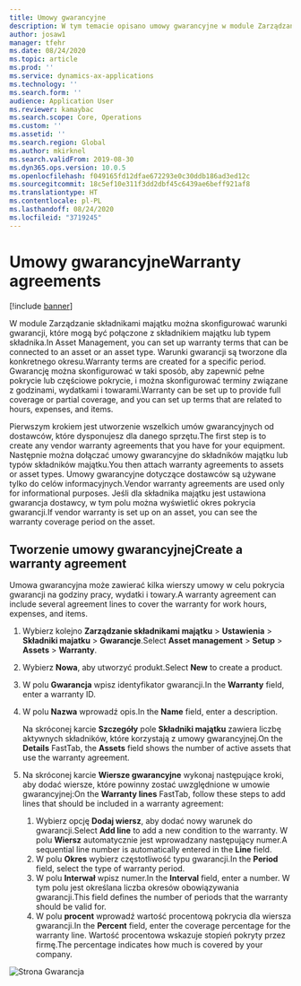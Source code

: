 ```yaml
---
title: Umowy gwarancyjne
description: W tym temacie opisano umowy gwarancyjne w module Zarządzanie składnikami majątku.
author: josaw1
manager: tfehr
ms.date: 08/24/2020
ms.topic: article
ms.prod: ''
ms.service: dynamics-ax-applications
ms.technology: ''
ms.search.form: ''
audience: Application User
ms.reviewer: kamaybac
ms.search.scope: Core, Operations
ms.custom: ''
ms.assetid: ''
ms.search.region: Global
ms.author: mkirknel
ms.search.validFrom: 2019-08-30
ms.dyn365.ops.version: 10.0.5
ms.openlocfilehash: f049165fd12dfae672293e0c30ddb186ad3ed12c
ms.sourcegitcommit: 18c5ef10e311f3dd2dbf45c6439ae6beff921af8
ms.translationtype: HT
ms.contentlocale: pl-PL
ms.lasthandoff: 08/24/2020
ms.locfileid: "3719245"
---
```

# <a name="warranty-agreements"></a><span data-ttu-id="7653f-103">Umowy gwarancyjne</span><span class="sxs-lookup"><span data-stu-id="7653f-103">Warranty agreements</span></span>

[!include [banner](../../includes/banner.md)]

 


<span data-ttu-id="7653f-104">W module Zarządzanie składnikami majątku można skonfigurować warunki gwarancji, które mogą być połączone z składnikiem majątku lub typem składnika.</span><span class="sxs-lookup"><span data-stu-id="7653f-104">In Asset Management, you can set up warranty terms that can be connected to an asset or an asset type.</span></span> <span data-ttu-id="7653f-105">Warunki gwarancji są tworzone dla konkretnego okresu.</span><span class="sxs-lookup"><span data-stu-id="7653f-105">Warranty terms are created for a specific period.</span></span> <span data-ttu-id="7653f-106">Gwarancję można skonfigurować w taki sposób, aby zapewnić pełne pokrycie lub częściowe pokrycie, i można skonfigurować terminy związane z godzinami, wydatkami i towarami.</span><span class="sxs-lookup"><span data-stu-id="7653f-106">Warranty can be set up to provide full coverage or partial coverage, and you can set up terms that are related to hours, expenses, and items.</span></span>

<span data-ttu-id="7653f-107">Pierwszym krokiem jest utworzenie wszelkich umów gwarancyjnych od dostawców, które dysponujesz dla danego sprzętu.</span><span class="sxs-lookup"><span data-stu-id="7653f-107">The first step is to create any vendor warranty agreements that you have for your equipment.</span></span> <span data-ttu-id="7653f-108">Następnie można dołączać umowy gwarancyjne do składników majątku lub typów składników majątku.</span><span class="sxs-lookup"><span data-stu-id="7653f-108">You then attach warranty agreements to assets or asset types.</span></span> <span data-ttu-id="7653f-109">Umowy gwarancyjne dotyczące dostawców są używane tylko do celów informacyjnych.</span><span class="sxs-lookup"><span data-stu-id="7653f-109">Vendor warranty agreements are used only for informational purposes.</span></span> <span data-ttu-id="7653f-110">Jeśli dla składnika majątku jest ustawiona gwarancja dostawcy, w tym polu można wyświetlić okres pokrycia gwarancji.</span><span class="sxs-lookup"><span data-stu-id="7653f-110">If vendor warranty is set up on an asset, you can see the warranty coverage period on the asset.</span></span>

## <a name="create-a-warranty-agreement"></a><span data-ttu-id="7653f-111">Tworzenie umowy gwarancyjnej</span><span class="sxs-lookup"><span data-stu-id="7653f-111">Create a warranty agreement</span></span>

<span data-ttu-id="7653f-112">Umowa gwarancyjna może zawierać kilka wierszy umowy w celu pokrycia gwarancji na godziny pracy, wydatki i towary.</span><span class="sxs-lookup"><span data-stu-id="7653f-112">A warranty agreement can include several agreement lines to cover the warranty for work hours, expenses, and items.</span></span>

1. <span data-ttu-id="7653f-113">Wybierz kolejno **Zarządzanie składnikami majątku** \> **Ustawienia** \> **Składniki majatku** \> **Gwarancje**.</span><span class="sxs-lookup"><span data-stu-id="7653f-113">Select **Asset management** \> **Setup** \> **Assets** \> **Warranty**.</span></span>
2. <span data-ttu-id="7653f-114">Wybierz **Nowa**, aby utworzyć produkt.</span><span class="sxs-lookup"><span data-stu-id="7653f-114">Select **New** to create a product.</span></span>
3. <span data-ttu-id="7653f-115">W polu **Gwarancja** wpisz identyfikator gwarancji.</span><span class="sxs-lookup"><span data-stu-id="7653f-115">In the **Warranty** field, enter a warranty ID.</span></span> 
4. <span data-ttu-id="7653f-116">W polu **Nazwa** wprowadź opis.</span><span class="sxs-lookup"><span data-stu-id="7653f-116">In the **Name** field, enter a description.</span></span>

    <span data-ttu-id="7653f-117">Na skróconej karcie **Szczegóły** pole **Składniki majątku** zawiera liczbę aktywnych składników, które korzystają z umowy gwarancyjnej.</span><span class="sxs-lookup"><span data-stu-id="7653f-117">On the **Details** FastTab, the **Assets** field shows the number of active assets that use the warranty agreement.</span></span>

5. <span data-ttu-id="7653f-118">Na skróconej karcie **Wiersze gwarancyjne** wykonaj następujące kroki, aby dodać wiersze, które powinny zostać uwzględnione w umowie gwarancyjnej:</span><span class="sxs-lookup"><span data-stu-id="7653f-118">On the **Warranty lines** FastTab, follow these steps to add lines that should be included in a warranty agreement:</span></span>

    1. <span data-ttu-id="7653f-119">Wybierz opcję **Dodaj wiersz**, aby dodać nowy warunek do gwarancji.</span><span class="sxs-lookup"><span data-stu-id="7653f-119">Select **Add line** to add a new condition to the warranty.</span></span> <span data-ttu-id="7653f-120">W polu **Wiersz** automatycznie jest wprowadzany następujący numer.</span><span class="sxs-lookup"><span data-stu-id="7653f-120">A sequential line number is automatically entered in the **Line** field.</span></span>
    2. <span data-ttu-id="7653f-121">W polu **Okres** wybierz częstotliwość typu gwarancji.</span><span class="sxs-lookup"><span data-stu-id="7653f-121">In the **Period** field, select the type of warranty period.</span></span>
    3. <span data-ttu-id="7653f-122">W polu **Interwał** wpisz numer.</span><span class="sxs-lookup"><span data-stu-id="7653f-122">In the **Interval** field, enter a number.</span></span> <span data-ttu-id="7653f-123">W tym polu jest określana liczba okresów obowiązywania gwarancji.</span><span class="sxs-lookup"><span data-stu-id="7653f-123">This field defines the number of periods that the warranty should be valid for.</span></span>
    4. <span data-ttu-id="7653f-124">W polu **procent** wprowadź wartość procentową pokrycia dla wiersza gwarancji.</span><span class="sxs-lookup"><span data-stu-id="7653f-124">In the **Percent** field, enter the coverage percentage for the warranty line.</span></span> <span data-ttu-id="7653f-125">Wartość procentowa wskazuje stopień pokryty przez firmę.</span><span class="sxs-lookup"><span data-stu-id="7653f-125">The percentage indicates how much is covered by your company.</span></span>

![Strona Gwarancja](media/01-warranty.png)
